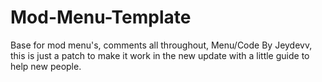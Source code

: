 # Mod-Menu-Template
Base for mod menu's, comments all throughout, Menu/Code By Jeydevv, this is just a patch to make it work in the new update with a little guide to help new people.
